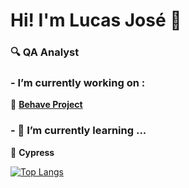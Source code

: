 # Hi! I'm Lucas José 👋
### 🔍 QA Analyst

### -  I’m currently working on :
🍃 **[Behave Project](https://github.com/LucasJoseArantes/Behave_Project)**

### - 🌱 I’m currently learning ...
  🌲 **Cypress**

[![Top Langs](https://github-readme-stats.vercel.app/api/top-langs/?username=LucasJoseArantes&layout=compact&theme=radical)](https://github.com/anuraghazra/github-readme-stats)


